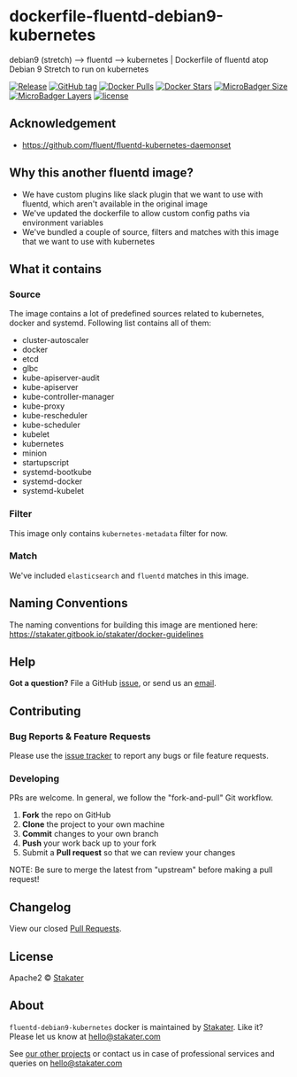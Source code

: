 # dockerfile-fluentd-debian9-kubernetes
debian9 (stretch) --> fluentd --> kubernetes | Dockerfile of fluentd atop Debian 9 Stretch to run on kubernetes

[![Release](https://img.shields.io/github/release/stakater-docker/fluentd-debian9-kubernetes.svg?style=flat-square)](https://github.com/stakater-docker/fluentd-debian9-kubernetes/releases/latest)
[![GitHub tag](https://img.shields.io/github/tag/stakater/fluentd-debian9-kubernetes.svg?style=flat-square)](https://github.com/stakater-docker/fluentd-debian9-kubernetes/releases/latest)
[![Docker Pulls](https://img.shields.io/docker/pulls/stakater/fluentd-debian9-kubernetes.svg?style=flat-square)](https://hub.docker.com/r/stakater/fluentd-debian9-kubernetes)
[![Docker Stars](https://img.shields.io/docker/stars/stakater/fluentd-debian9-kubernetes.svg?style=flat-square)](https://hub.docker.com/r/stakater-docker/fluentd-debian9-kubernetes)
[![MicroBadger Size](https://img.shields.io/microbadger/image-size/stakater/fluentd-debian9-kubernetes.svg?style=flat-square)](https://microbadger.com/images/stakater-docker/fluentd-debian9-kubernetes)
[![MicroBadger Layers](https://img.shields.io/microbadger/layers/_/httpd.svg?style=flat-square)](https://microbadger.com/images/stakater-docker/fluentd-debian9-kubernetes)
[![license](https://img.shields.io/github/license/stakater-docker/fluentd-debian9-kubernetes.svg?style=flat-square)](LICENSE)

## Acknowledgement

- https://github.com/fluent/fluentd-kubernetes-daemonset

## Why this another fluentd image?

- We have custom plugins like slack plugin that we want to use with fluentd, which aren't available in the original image
- We've updated the dockerfile to allow custom config paths via environment variables
- We've bundled a couple of source, filters and matches with this image that we want to use with kubernetes

## What it contains

### Source

The image contains a lot of predefined sources related to kubernetes, docker and systemd. Following list contains all of them:

- cluster-autoscaler
- docker
- etcd
- glbc
- kube-apiserver-audit
- kube-apiserver
- kube-controller-manager
- kube-proxy
- kube-rescheduler
- kube-scheduler
- kubelet
- kubernetes
- minion
- startupscript
- systemd-bootkube
- systemd-docker
- systemd-kubelet

### Filter

This image only contains `kubernetes-metadata` filter for now.

### Match

We've included `elasticsearch` and `fluentd` matches in this image.

## Naming Conventions

The naming conventions for building this image are mentioned here: https://stakater.gitbook.io/stakater/docker-guidelines

## Help

**Got a question?**
File a GitHub [issue](https://github.com/stakater-docker/fluentd-debian9-kubernetes/issues), or send us an [email](mailto:stakater@gmail.com).

## Contributing

### Bug Reports & Feature Requests

Please use the [issue tracker](https://github.com/https://github.com/stakater-docker/fluentd-debian9-kubernetes/issues) to report any bugs or file feature requests.

### Developing

PRs are welcome. In general, we follow the "fork-and-pull" Git workflow.

 1. **Fork** the repo on GitHub
 2. **Clone** the project to your own machine
 3. **Commit** changes to your own branch
 4. **Push** your work back up to your fork
 5. Submit a **Pull request** so that we can review your changes

NOTE: Be sure to merge the latest from "upstream" before making a pull request!

## Changelog

View our closed [Pull Requests](https://github.com/https://github.com/stakater-docker/fluentd-debian9-kubernetes/issues/pulls?q=is%3Apr+is%3Aclosed).

## License

Apache2 © [Stakater](http://stakater.com)

## About

`fluentd-debian9-kubernetes` docker is maintained by [Stakater][website]. Like it? Please let us know at <hello@stakater.com>

See [our other projects][community]
or contact us in case of professional services and queries on <hello@stakater.com>

  [website]: http://stakater.com/
  [community]: https://github.com/stakater/